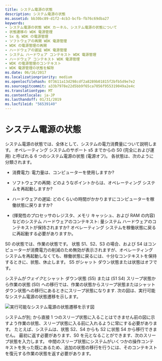 ```yaml
---
title: システム電源の状態
description: システム電源の状態
ms.assetid: bb30bc89-d1f2-4cb3-bcfb-fb76c69dba27
keywords:
- システム電源の状態 WDK カーネル、システム電源の状態について
- 状態遷移の WDK 電源管理
- Sx 名 WDK の電源管理
- ソフトウェアの再開 WDK 電源管理
- WDK の電源管理の再開
- ハードウェアの遅延 WDK 電源管理
- システム ハードウェア コンテキスト WDK 電源管理
- ハードウェア コンテキスト WDK 電源管理
- WDK の電源管理のコンテキスト
- WDK 電源管理の状態を解除
ms.date: 06/16/2017
ms.localizationpriority: medium
ms.openlocfilehash: 073611a13d298cdf2a8289b01815f2bfb5d9e7e2
ms.sourcegitcommit: a33b7978e22d5bb9f65ca7056f955319049a2e4c
ms.translationtype: MT
ms.contentlocale: ja-JP
ms.lasthandoff: 01/31/2019
ms.locfileid: "56539140"
---
```

# <a name="system-power-states"></a>システム電源の状態





システム電源の状態では、全体として、システムの電力消費量について説明します。 オペレーティング システムのサポート s5 までからの S0 (完全におよび運用) と呼ばれる 6 つのシステム電源の状態 (電源オフ)。 各状態は、次のように分類されます。

-   消費電力: 電力量は、コンピューターを使用しますか?

-   ソフトウェアの再開: どのようなポイントからは、オペレーティング システムを再起動しますか?

-   ハードウェアの遅延: どのくらいの時間がかかりますにコンピューターを稼働状態に戻りますか?

-   (揮発性のプロセッサのレジスタ、メモリ キャッシュ、および RAM の内容) などのシステム ハードウェアのコンテキスト: 量システム ハードウェアのコンテキストが保持されますか? オペレーティング システムを稼働状態に戻るに再起動する必要がありますか。

S0 の状態では、作業の状態です。 状態 S1、S2、S3 の場合、および S4 はコンピューターが消費電力の削減のため無効が表示されますが、オペレーティング システムを再起動しなくても、稼働状態に戻るには、十分なコンテキストを保持するときに、状態、休止します。 S5 がシャット ダウン状態または状態はオフです。

システムが*ウェイク*とシャット ダウン状態 (S5) または (S1 S4) スリープ状態から作業の状態 (S0) への移行では、作業の状態からスリープ状態またはシャット ダウン状態への移行にあるときにスリープ状態になります. 次の図は、実行可能なシステム電源の状態遷移を示します。

![実行可能なシステム電源の状態遷移を示す図](images/sysstate.png)

システムが別; から直接 1 つのスリープ状態に入ることはできません前の図に示すよう作業の状態、スリープ状態に入る前に入れるように常にする必要があります。 たとえば、システムは、状態 S2、S4 からも S2 に状態 S4 から移行できません。 最初に返す必要があります、S0 を元となることができます、次のスリープ状態を入力します。 中間のスリープ状態にシステムがいくつかの操作コンテキストを失った既にあるため、追加の状態の移行を行うには、そのコンテキストを復元する作業の状態を返す必要があります。

 

 




